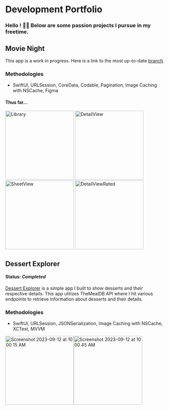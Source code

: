 # Development Portfolio
### Hello ! 🙋‍♂️ Below are some passion projects I pursue in my freetime.

## Movie Night
This app is a work in progress. Here is a link to the most up-to-date [branch](https://github.com/boone5/MovieNight/tree/feature-temp/MovieNight).

### Methodologies
- SwiftUI, URLSession, CoreData, Codable, Pagination, Image Caching with NSCache, Figma

#### Thus far...
<img width="215" alt="Library" src="https://github.com/boone5/Dev-Portfolio/assets/67722664/4f8f9952-d0a8-4c96-ba6a-d0aee0c503d5">
<img width="215" alt="DetailView" src="https://github.com/boone5/Dev-Portfolio/assets/67722664/36266909-a953-4d8e-b543-bdc7d5957416">
<img width="215" alt="SheetView" src="https://github.com/boone5/Dev-Portfolio/assets/67722664/d3832100-b698-421d-b512-94b1c46af3f2">
<img width="215" alt="DetailViewRated" src="https://github.com/boone5/Dev-Portfolio/assets/67722664/3e4bc103-c3c7-42cd-a7f4-8a97f303b95c">

## Dessert Explorer

#### Status: _Completed_

[Dessert Explorer](https://github.com/boone5/Dessert_Explorer) is a simple app I built to show desserts and their respective details. This app utilizes TheMealDB API where I hit various endpoints to retrieve information about desserts and their details.

### Methodologies
- SwiftUI, URLSession, JSONSerialization, Image Caching with NSCache, XCTest, MVVM

<img width="215" alt="Screenshot 2023-09-12 at 10 00 15 AM" src="https://github.com/boone5/Dev-Portfolio/assets/67722664/12e054b8-539b-4136-a108-5be0c82f7c77"><img width="215" alt="Screenshot 2023-09-12 at 10 00 45 AM" src="https://github.com/boone5/Dev-Portfolio/assets/67722664/329f10f8-66aa-4f1e-ac84-7f5d31a0f39d">

<!--## Rocket League App

#### Status: _Abandoned_ 😳

This is an app based off one of my favorite games (Rocket League) that I actually got pretty good at and played at a semi-professional level in college! 🚀

I approached this as a passion project and built out a surface level app with mocked data from the designs I created in Figma. Unfortnuately, it turned into a lot of hoops to jump through to gain API access to their data so I haulted development 😞 One new technology I got experience with was Xcodegen and YML to help with building my project between multiple branches. Was fun to build out and design while it lasted!

#### Figma
<img width="215" alt="Screenshot 2023-09-12 at 9 47 13 AM" src="https://github.com/boone5/Dev-Portfolio/assets/67722664/ae4efc2d-9a3c-466d-b7ae-a8e33ba8dddb"><img width="648" alt="Screenshot 2023-09-12 at 9 47 07 AM" src="https://github.com/boone5/Dev-Portfolio/assets/67722664/759b069d-0355-4810-94c2-eaf84307b47f">

#### iOS 
<img width="215" alt="Screenshot 2023-09-12 at 9 45 44 AM" src="https://github.com/boone5/Dev-Portfolio/assets/67722664/82a41ad0-2373-4f16-8f3f-237926799201"><img width="223" alt="Screenshot 2023-09-12 at 9 45 56 AM" src="https://github.com/boone5/Dev-Portfolio/assets/67722664/49cca244-ad40-46c5-ba95-d7b3ce1d1b05">

### Technologies
- SwiftUI
- Figma
- YML
- Xcodegen
-->
